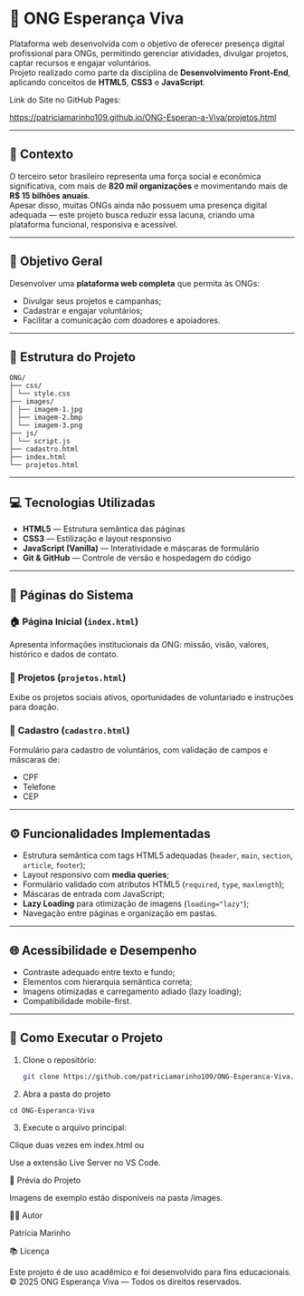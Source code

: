 # 🌱 ONG Esperança Viva

Plataforma web desenvolvida com o objetivo de oferecer presença digital profissional para ONGs, permitindo gerenciar atividades, divulgar projetos, captar recursos e engajar voluntários.  
Projeto realizado como parte da disciplina de **Desenvolvimento Front-End**, aplicando conceitos de **HTML5**, **CSS3** e **JavaScript**.

Link do Site no GitHub Pages:

https://patriciamarinho109.github.io/ONG-Esperan-a-Viva/projetos.html

---

## 📘 Contexto

O terceiro setor brasileiro representa uma força social e econômica significativa, com mais de **820 mil organizações** e movimentando mais de **R$ 15 bilhões anuais**.  
Apesar disso, muitas ONGs ainda não possuem uma presença digital adequada — este projeto busca reduzir essa lacuna, criando uma plataforma funcional, responsiva e acessível.

---

## 🎯 Objetivo Geral

Desenvolver uma **plataforma web completa** que permita às ONGs:
- Divulgar seus projetos e campanhas;
- Cadastrar e engajar voluntários;
- Facilitar a comunicação com doadores e apoiadores.

---

## 🧩 Estrutura do Projeto

```
ONG/
├── css/
│ └── style.css
├── images/
│ ├── imagem-1.jpg
│ ├── imagem-2.bmp
│ └── imagem-3.png
├── js/
│ └── script.js
├── cadastro.html
├── index.html
└── projetos.html

```


---

## 💻 Tecnologias Utilizadas

- **HTML5** — Estrutura semântica das páginas  
- **CSS3** — Estilização e layout responsivo  
- **JavaScript (Vanilla)** — Interatividade e máscaras de formulário  
- **Git & GitHub** — Controle de versão e hospedagem do código  

---

## 📄 Páginas do Sistema

### 🏠 **Página Inicial (`index.html`)**
Apresenta informações institucionais da ONG: missão, visão, valores, histórico e dados de contato.

### 🤝 **Projetos (`projetos.html`)**
Exibe os projetos sociais ativos, oportunidades de voluntariado e instruções para doação.

### 🧾 **Cadastro (`cadastro.html`)**
Formulário para cadastro de voluntários, com validação de campos e máscaras de:
- CPF  
- Telefone  
- CEP  

---

## ⚙️ Funcionalidades Implementadas

- Estrutura semântica com tags HTML5 adequadas (`header`, `main`, `section`, `article`, `footer`);
- Layout responsivo com **media queries**;
- Formulário validado com atributos HTML5 (`required`, `type`, `maxlength`);
- Máscaras de entrada com JavaScript;
- **Lazy Loading** para otimização de imagens (`loading="lazy"`);
- Navegação entre páginas e organização em pastas.

---

## 🌐 Acessibilidade e Desempenho

- Contraste adequado entre texto e fundo;
- Elementos com hierarquia semântica correta;
- Imagens otimizadas e carregamento adiado (lazy loading);
- Compatibilidade mobile-first.

---

## 🚀 Como Executar o Projeto

1. Clone o repositório:
   ```bash
   git clone https://github.com/patriciamarinho109/ONG-Esperanca-Viva.git

2. Abra a pasta do projeto

```
cd ONG-Esperanca-Viva
```

3. Execute o arquivo principal:

Clique duas vezes em index.html ou

Use a extensão Live Server no VS Code.

📸 Prévia do Projeto

Imagens de exemplo estão disponíveis na pasta /images.

👩‍💻 Autor

Patrícia Marinho

📚 Licença

Este projeto é de uso acadêmico e foi desenvolvido para fins educacionais.
© 2025 ONG Esperança Viva — Todos os direitos reservados.
